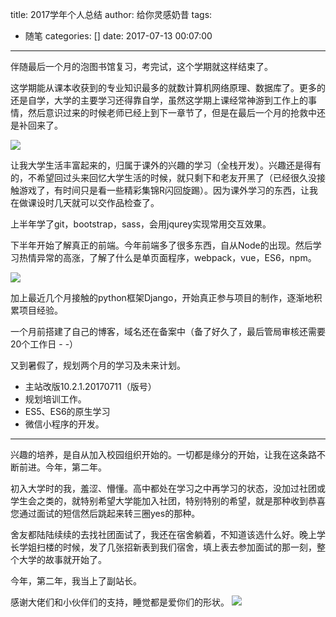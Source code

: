 title: 2017学年个人总结
author: 给你灵感奶昔
tags:
  - 随笔
categories: []
date: 2017-07-13 00:07:00
---
伴随最后一个月的泡图书馆复习，考完试，这个学期就这样结束了。

这学期能从课本收获到的专业知识最多的就数计算机网络原理、数据库了。更多的还是自学，大学的主要学习还得靠自学，虽然这学期上课经常神游到工作上的事情，然后意识过来的时候老师已经上到下一章节了，但是在最后一个月的抢救中还是补回来了。

<!--more-->

![](https://cdn.zhengxiangling.com/90138443.jpg)


让我大学生活丰富起来的，归属于课外的兴趣的学习（全栈开发）。兴趣还是得有的，不希望回过头来回忆大学生活的时候，就只剩下和老友开黑了（已经很久没接触游戏了，有时间只是看一些精彩集锦R闪回旋踢）。因为课外学习的东西，让我在做课设时几天就可以交作品检查了。

上半年学了git，bootstrap，sass，会用jqurey实现常用交互效果。

下半年开始了解真正的前端。今年前端多了很多东西，自从Node的出现。然后学习热情异常的高涨，了解了什么是单页面程序，webpack，vue，ES6，npm。


![](https://cdn.zhengxiangling.com/69313449.jpg)

加上最近几个月接触的python框架Django，开始真正参与项目的制作，逐渐地积累项目经验。

一个月前搭建了自己的博客，域名还在备案中（备了好久了，最后管局审核还需要20个工作日 - -）

又到暑假了，规划两个月的学习及未来计划。
* 主站改版10.2.1.20170711（版号）
* 规划培训工作。
* ES5、ES6的原生学习
* 微信小程序的开发。

***

兴趣的培养，是自从加入校园组织开始的。一切都是缘分的开始，让我在这条路不断前进。今年，第二年。


初入大学时的我，羞涩、懵懂。高中都处在学习之中再学习的状态，没加过社团或学生会之类的，就特别希望大学能加入社团，特别特别的希望，就是那种收到恭喜您通过面试的短信然后跳起来转三圈yes的那种。

舍友都陆陆续续的去找社团面试了，我还在宿舍躺着，不知道该选什么好。晚上学长学姐扫楼的时候，发了几张招新表到我们宿舍，填上表去参加面试的那一刻，整个大学的故事就开始了。

今年，第二年，我当上了副站长。

感谢大佬们和小伙伴们的支持，睡觉都是爱你们的形状。
![](https://cdn.zhengxiangling.com/19108046.jpg)